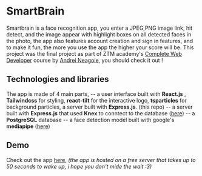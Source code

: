 # SmartBrain
Smartbrain is a face recognition app, you enter a JPEG,PNG image link, hit detect, and the image appear with highlight boxes on all detected faces in the photo, the app also features account creation and sign in features, and to make it fun, the more you use the app the higher your score will be.
This project was the final project as part of ZTM academy's [Complete Web Developer](https://zerotomastery.io/courses/coding-bootcamp/) course by [Andrei Neagoie](https://zerotomastery.io/about/instructor/andrei-neagoie/), you should check it out !

## Technologies and libraries
The app is made of 4 main parts, 
-- a user interface built with **React.js** , **Tailwindcss** for styling, **react-tilt** for the interactive logo, **tsparticles** for background particles, a server built with **Express.js**. (this repo)
-- a server built with **Express.js** that used **Knex** to conntect to the database ([here](https://github.com/MRWOLVEY/SmartBrainBE))
-- a **PostgreSQL** database
-- a face detection model built with google's **mediapipe** ([here](https://github.com/MRWOLVEY/FaceDet))
## Demo
Check out the app [here](https://smartbrain-heai.onrender.com/login), *(the app is hosted on a free server that takes up to 50 seconds to wake up, i hope you don't mide the wait :3)*
